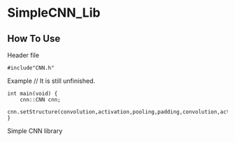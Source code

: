 # SimpleCNN_Lib

## How To Use

Header file
```
#include"CNN.h"
```

Example    //  It is still unfinished.
```
int main(void) {
	cnn::CNN cnn;
	cnn.setStructure(convolution,activation,pooling,padding,convolution,activation,pooling,fullyconnected,activation);
}
```
Simple CNN library
